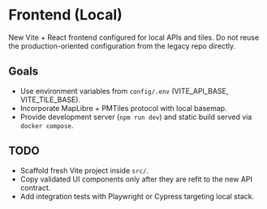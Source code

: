 # Frontend (Local)

New Vite + React frontend configured for local APIs and tiles. Do not reuse the production-oriented configuration from the legacy repo directly.

## Goals
- Use environment variables from `config/.env` (VITE_API_BASE, VITE_TILE_BASE).
- Incorporate MapLibre + PMTiles protocol with local basemap.
- Provide development server (`npm run dev`) and static build served via `docker compose`.

## TODO
- Scaffold fresh Vite project inside `src/`.
- Copy validated UI components only after they are refit to the new API contract.
- Add integration tests with Playwright or Cypress targeting local stack.

